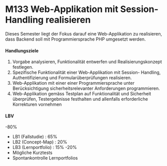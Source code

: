 # M133 Web-Applikation mit Session-Handling realisieren

Dieses Semester liegt der Fokus darauf eine Web-Applikation zu realisieren, dass Backend soll mit Programmiersprache PHP umgesetzt werden.

<!-- tabs:start -->

#### **Handlungsziele**

1) Vorgabe analysieren, Funktionalität entwerfen und
Realisierungskonzept festlegen.
2) Spezifische Funktionalität einer Web-Applikation mit Session-
Handling, Authentifizierung und Formularüberprüfungen
realisieren.
3) Web-Applikation mit einer einer Programmiersprache unter
Berücksichtigung sicherheitsrelevanter Anforderungen
programmieren.
4) Web-Applikation gemäss Testplan auf Funktionalität und
Sicherheit überprüfen, Testergebnisse festhalten und
allenfalls erforderliche Korrekturen vornehmen

#### **LBV**

-80%
   - LB1 (Fallstudie) : 65%
   - LB2 (Concept-Map) : 20%
   - LB3 (Lernportfolio) : 15%
-20%
  - Mögliche Kurztests
  - Spontankontrolle Lernportfolios
  


<!-- tabs:end -->
